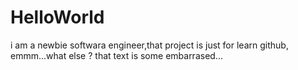 # HelloWorld
i am a newbie softwara engineer,that project is just for learn github, emmm...what else ? that text is some embarrased...

